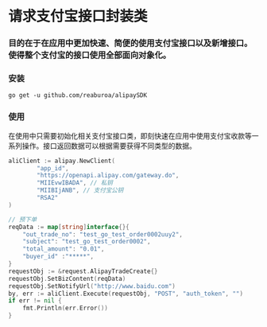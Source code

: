 # 请求支付宝接口封装类
### 目的在于在应用中更加快速、简便的使用支付宝接口以及新增接口。使得整个支付宝的接口使用全部面向对象化。

### 安装
```
go get -u github.com/reaburoa/alipaySDK
```

### 使用
在使用中只需要初始化相关支付宝接口类，即刻快速在应用中使用支付宝收款等一系列操作。接口返回数据可以根据需要获得不同类型的数据。

```go
aliClient := alipay.NewClient(
        "app_id",
        "https://openapi.alipay.com/gateway.do",
        "MIIEvwIBADA", // 私钥
        "MIIBIjANB", // 支付宝公钥
        "RSA2"
)

// 预下单
reqData := map[string]interface{}{
    "out_trade_no": "test_go_test_order0002uuy2",
    "subject": "test_go_test_order0002",
    "total_amount": "0.01",
    "buyer_id" :"*****",
}
requestObj := &request.AlipayTradeCreate{}
requestObj.SetBizContent(reqData)
requestObj.SetNotifyUrl("http://www.baidu.com")
by, err := aliClient.Execute(requestObj, "POST", "auth_token", "")
if err != nil {
    fmt.Println(err.Error())
}
```
